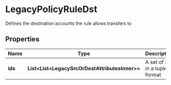 

# LegacyPolicyRuleDst

Defines the destination accounts the rule allows transfers to

## Properties

| Name | Type | Description | Notes |
|------------ | ------------- | ------------- | -------------|
|**ids** | **List&lt;List&lt;LegacySrcOrDestAttributesInner&gt;&gt;** | A set of ids in a tuple format |  [optional] |



